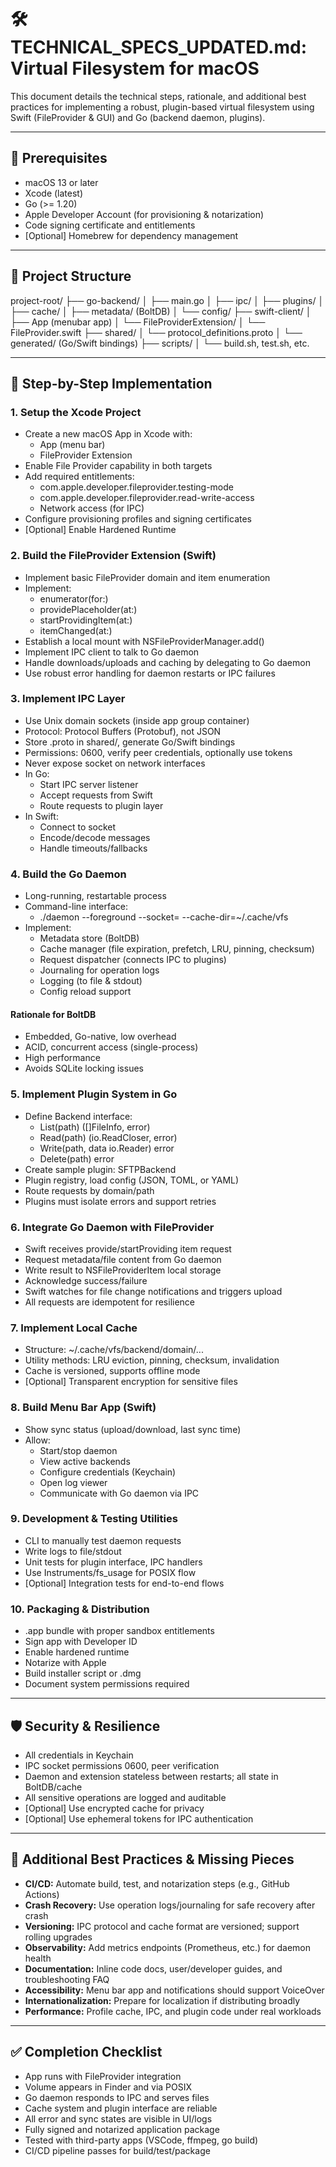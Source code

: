 # 🛠 TECHNICAL_SPECS_UPDATED.md: Virtual Filesystem for macOS

This document details the technical steps, rationale, and additional best practices for implementing a robust, plugin-based virtual filesystem using Swift (FileProvider & GUI) and Go (backend daemon, plugins).

---

## 🧰 Prerequisites
- macOS 13 or later
- Xcode (latest)
- Go (>= 1.20)
- Apple Developer Account (for provisioning & notarization)
- Code signing certificate and entitlements
- [Optional] Homebrew for dependency management

---

## 🧱 Project Structure

project-root/
├── go-backend/
│   ├── main.go
│   ├── ipc/
│   ├── plugins/
│   ├── cache/
│   ├── metadata/ (BoltDB)
│   └── config/
├── swift-client/
│   ├── App (menubar app)
│   └── FileProviderExtension/
│       └── FileProvider.swift
├── shared/
│   └── protocol_definitions.proto
│   └── generated/ (Go/Swift bindings)
├── scripts/
│   └── build.sh, test.sh, etc.

---

## 🔧 Step-by-Step Implementation

### 1. Setup the Xcode Project
- Create a new macOS App in Xcode with:
  - App (menu bar)
  - FileProvider Extension
- Enable File Provider capability in both targets
- Add required entitlements:
  - com.apple.developer.fileprovider.testing-mode
  - com.apple.developer.fileprovider.read-write-access
  - Network access (for IPC)
- Configure provisioning profiles and signing certificates
- [Optional] Enable Hardened Runtime

### 2. Build the FileProvider Extension (Swift)
- Implement basic FileProvider domain and item enumeration
- Implement:
  - enumerator(for:)
  - providePlaceholder(at:)
  - startProvidingItem(at:)
  - itemChanged(at:)
- Establish a local mount with NSFileProviderManager.add()
- Implement IPC client to talk to Go daemon
- Handle downloads/uploads and caching by delegating to Go daemon
- Use robust error handling for daemon restarts or IPC failures

### 3. Implement IPC Layer
- Use Unix domain sockets (inside app group container)
- Protocol: Protocol Buffers (Protobuf), not JSON
- Store .proto in shared/, generate Go/Swift bindings
- Permissions: 0600, verify peer credentials, optionally use tokens
- Never expose socket on network interfaces
- In Go:
  - Start IPC server listener
  - Accept requests from Swift
  - Route requests to plugin layer
- In Swift:
  - Connect to socket
  - Encode/decode messages
  - Handle timeouts/fallbacks

### 4. Build the Go Daemon
- Long-running, restartable process
- Command-line interface:
  - ./daemon --foreground --socket=<path> --cache-dir=~/.cache/vfs
- Implement:
  - Metadata store (BoltDB)
  - Cache manager (file expiration, prefetch, LRU, pinning, checksum)
  - Request dispatcher (connects IPC to plugins)
  - Journaling for operation logs
  - Logging (to file & stdout)
  - Config reload support

#### Rationale for BoltDB
- Embedded, Go-native, low overhead
- ACID, concurrent access (single-process)
- High performance
- Avoids SQLite locking issues

### 5. Implement Plugin System in Go
- Define Backend interface:
  - List(path) ([]FileInfo, error)
  - Read(path) (io.ReadCloser, error)
  - Write(path, data io.Reader) error
  - Delete(path) error
- Create sample plugin: SFTPBackend
- Plugin registry, load config (JSON, TOML, or YAML)
- Route requests by domain/path
- Plugins must isolate errors and support retries

### 6. Integrate Go Daemon with FileProvider
- Swift receives provide/startProviding item request
- Request metadata/file content from Go daemon
- Write result to NSFileProviderItem local storage
- Acknowledge success/failure
- Swift watches for file change notifications and triggers upload
- All requests are idempotent for resilience

### 7. Implement Local Cache
- Structure: ~/.cache/vfs/backend/domain/...
- Utility methods: LRU eviction, pinning, checksum, invalidation
- Cache is versioned, supports offline mode
- [Optional] Transparent encryption for sensitive files

### 8. Build Menu Bar App (Swift)
- Show sync status (upload/download, last sync time)
- Allow:
  - Start/stop daemon
  - View active backends
  - Configure credentials (Keychain)
  - Open log viewer
  - Communicate with Go daemon via IPC

### 9. Development & Testing Utilities
- CLI to manually test daemon requests
- Write logs to file/stdout
- Unit tests for plugin interface, IPC handlers
- Use Instruments/fs_usage for POSIX flow
- [Optional] Integration tests for end-to-end flows

### 10. Packaging & Distribution
- .app bundle with proper sandbox entitlements
- Sign app with Developer ID
- Enable hardened runtime
- Notarize with Apple
- Build installer script or .dmg
- Document system permissions required

---

## 🛡️ Security & Resilience
- All credentials in Keychain
- IPC socket permissions 0600, peer verification
- Daemon and extension stateless between restarts; all state in BoltDB/cache
- All sensitive operations are logged and auditable
- [Optional] Use encrypted cache for privacy
- [Optional] Use ephemeral tokens for IPC authentication

---

## 🧩 Additional Best Practices & Missing Pieces
- **CI/CD:** Automate build, test, and notarization steps (e.g., GitHub Actions)
- **Crash Recovery:** Use operation logs/journaling for safe recovery after crash
- **Versioning:** IPC protocol and cache format are versioned; support rolling upgrades
- **Observability:** Add metrics endpoints (Prometheus, etc.) for daemon health
- **Documentation:** Inline code docs, user/developer guides, and troubleshooting FAQ
- **Accessibility:** Menu bar app and notifications should support VoiceOver
- **Internationalization:** Prepare for localization if distributing broadly
- **Performance:** Profile cache, IPC, and plugin code under real workloads

---

## ✅ Completion Checklist
- App runs with FileProvider integration
- Volume appears in Finder and via POSIX
- Go daemon responds to IPC and serves files
- Cache system and plugin interface are reliable
- All error and sync states are visible in UI/logs
- Fully signed and notarized application package
- Tested with third-party apps (VSCode, ffmpeg, go build)
- CI/CD pipeline passes for build/test/package
